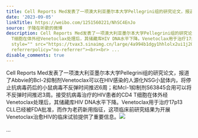 ```yaml
---
title: Cell Reports Med发表了一项澳大利亚墨尔本大学Pellegrini组的研究论文，报道了Abbvie的Bcl-2抑制剂Venetoclax可以在HIV感染的人源化NSG小鼠体内，将停止抗病毒...
date: '2023-09-05'
linkTitle: https://weibo.com/1251560221/NhSC4EnJo
source: 子陵在听歌的微博
description: Cell Reports Med发表了一项澳大利亚墨尔本大学Pellegrini组的研究论文，报道了Abbvie的Bcl-2抑制剂Venetoclax可以在HIV感染的人源化NSG小鼠体内，将停止抗病毒药后的小鼠病毒不反弹时间推迟6周；和Mcl-1抑制剂S63845合用可以将不反弹时间推迟3周。接受抗病毒治疗的HIV患者的CD4
  T细胞在体外经Venetoclax处理后，其储藏库HIV DNA水平下降。Venetoclax用于治疗17p13 CLL已经被FDA批准，而作为老药新用指征，这项临床前研究结果为开展Venetoclax治愈HIV的临床试验提供了重要信息。<img
  style="" src="https://tvax3.sinaimg.cn/large/4a994b1dgy1hhlolx2ui1j20uk4qpqt9.jpg"
  referrerpolicy="no-referrer"><br><br> ...
disable_comments: true
---
```

Cell Reports Med发表了一项澳大利亚墨尔本大学Pellegrini组的研究论文，报道了Abbvie的Bcl-2抑制剂Venetoclax可以在HIV感染的人源化NSG小鼠体内，将停止抗病毒药后的小鼠病毒不反弹时间推迟6周；和Mcl-1抑制剂S63845合用可以将不反弹时间推迟3周。接受抗病毒治疗的HIV患者的CD4 T细胞在体外经Venetoclax处理后，其储藏库HIV DNA水平下降。Venetoclax用于治疗17p13 CLL已经被FDA批准，而作为老药新用指征，这项临床前研究结果为开展Venetoclax治愈HIV的临床试验提供了重要信息。<img style="" src="https://tvax3.sinaimg.cn/large/4a994b1dgy1hhlolx2ui1j20uk4qpqt9.jpg" referrerpolicy="no-referrer"><br><br> ...
